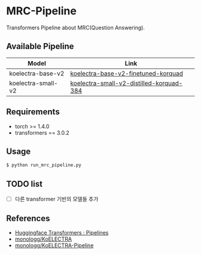 # MRC-Pipeline
Transformers Pipeline about MRC(Question Answering).

## Available Pipeline

| Model                   | Link            |
| ----------------------- | --------------- |
| koelectra-base-v2       | [koelectra-base-v2-finetuned-korquad](https://huggingface.co/monologg/koelectra-base-v2-finetuned-korquad)              | 
| koelectra-small-v2      | [koelectra-small-v2-distilled-korquad-384](https://huggingface.co/monologg/koelectra-small-v2-distilled-korquad-384)              | 

## Requirements

* torch >= 1.4.0
* transformers == 3.0.2

## Usage

```bash
$ python run_mrc_pipeline.py
```

## TODO list

- [ ] 다른 transformer 기반의 모델들 추가


## References

- [Huggingface Transformers : Pipelines](https://huggingface.co/transformers/main_classes/pipelines.html)
- [monologg/KoELECTRA](https://github.com/monologg/KoELECTRA)
- [monologg/KoELECTRA-Pipeline](https://github.com/monologg/KoELECTRA-Pipeline)